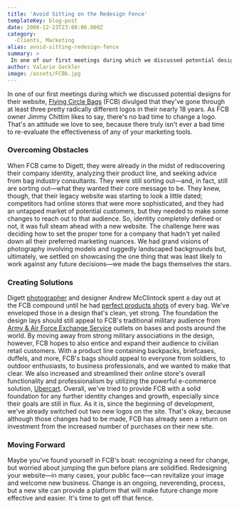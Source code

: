 ```yaml
---
title: 'Avoid Sitting on the Redesign Fence'
templateKey: blog-post
date: 2008-12-23T23:08:06.000Z
category: 
  -Clients, Marketing
alias: avoid-sitting-redesign-fence
summary: > 
 In one of our first meetings during which we discussed potential designs for their website, Flying Circle Bags (FCB) divulged that they've gone through at least three pretty radically different logos in their nearly 18 years. As FCB owner Jimmy Chittim likes to say, there's no bad time to change a logo. That's an attitude we love to see, because there truly isn't ever a bad time to re-evaluate the effectiveness of any of your marketing tools.
author: Valarie Geckler
image: /assets/FCBb.jpg
---
```


In one of our first meetings during which we discussed potential designs for their website, [Flying Circle Bags](http://www.flyingcirclebags.com) (FCB) divulged that they've gone through at least three pretty radically different logos in their nearly 18 years. As FCB owner Jimmy Chittim likes to say, there's no bad time to change a logo. That's an attitude we love to see, because there truly isn't ever a bad time to re-evaluate the effectiveness of any of your marketing tools.

### Overcoming Obstacles

When FCB came to Digett, they were already in the midst of rediscovering their company identity, analyzing their product line, and seeking advice from bag industry consultants. They were still sorting out—and, in fact, still are sorting out—what they wanted their core message to be. They knew, though, that their legacy website was starting to look a little dated; competitors had online stores that were more sophisticated, and they had an untapped market of potential customers, but they needed to make some changes to reach out to that audience. So, identity completely defined or not, it was full steam ahead with a new website. The challenge here was deciding how to set the proper tone for a company that hadn't yet nailed down all their preferred marketing nuances. We had grand visions of photography involving models and ruggedly landscaped backgrounds but, ultimately, we settled on showcasing the one thing that was least likely to work against any future decisions—we made the bags themselves the stars.

### Creating Solutions

Digett [photographer](/2008/11/25/behind-scenes-digett-photo-shoot) and designer Andrew McClintock spent a day out at the FCB compound until he had [perfect products shots](/2008/10/13/taking-perfect-product-shot) of every bag. We've enveloped those in a design that's clean, yet strong. The foundation the design lays should still appeal to FCB's traditional military audience from [Army & Air Force Exchange Service](http://www.aafes.com/) outlets on bases and posts around the world. By moving away from strong military associations in the design, however, FCB hopes to also entice and expand their audience to civilian retail customers. With a product line containing backpacks, briefcases, duffels, and more, FCB's bags should appeal to everyone from soldiers, to outdoor enthusiasts, to business professionals, and we wanted to make that clear. We also increased and streamlined their online store's overall functionality and professionalism by utilizing the powerful e-commerce solution, [Ubercart](http://www.ubercart.org). Overall, we've tried to provide FCB with a solid foundation for any further identity changes and growth, especially since their goals are still in flux. As it is, since the beginning of development, we've already switched out two new logos on the site. That's okay, because although those changes had to be made, FCB has already seen a return on investment from the increased number of purchases on their new site.

### Moving Forward

Maybe you've found yourself in FCB's boat: recognizing a need for change, but worried about jumping the gun before plans are solidified. Redesigning your website—in many cases, your public face—can revitalize your image and welcome new business. Change is an ongoing, neverending, process, but a new site can provide a platform that will make future change more effective and easier. It's time to get off that fence.